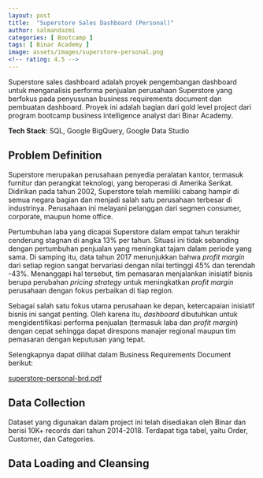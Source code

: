 ```yaml
---
layout: post
title:  "Superstore Sales Dashboard (Personal)"
author: salmandazmi
categories: [ Bootcamp ]
tags: [ Binar Academy ]
image: assets/images/superstore-personal.png
<!-- rating: 4.5 -->
---
```


Superstore sales dashboard adalah proyek pengembangan dashboard untuk menganalisis performa penjualan perusahaan Superstore yang berfokus pada penyusunan business requirements document dan pembuatan dashboard. Proyek ini adalah bagian dari gold level project dari program bootcamp business intelligence analyst dari Binar Academy.

<!-- **Authors**: Salman Dziyaul Azmi -->

**Tech Stack**: SQL, Google BigQuery, Google Data Studio

## Problem Definition
Superstore merupakan perusahaan penyedia peralatan kantor, termasuk furnitur dan perangkat teknologi, yang beroperasi di Amerika Serikat. Didirikan pada tahun 2002, Superstore telah memiliki cabang hampir di semua negara bagian dan menjadi salah satu perusahaan terbesar di industrinya. Perusahaan ini melayani pelanggan dari segmen consumer, corporate, maupun home office.

Pertumbuhan laba yang dicapai Superstore dalam empat tahun terakhir cenderung stagnan di angka 13% per tahun. Situasi ini tidak sebanding dengan pertumbuhan penjualan yang meningkat tajam dalam periode yang sama. Di samping itu, data tahun 2017 menunjukkan bahwa *profit margin* dari setiap region sangat bervariasi dengan nilai tertinggi 45% dan terendah -43%. Menanggapi hal tersebut, tim pemasaran menjalankan inisiatif bisnis berupa perubahan *pricing strategy* untuk meningkatkan *profit margin* perusahaan dengan fokus perbaikan di tiap region.

Sebagai salah satu fokus utama perusahaan ke depan, ketercapaian inisiatif bisnis ini sangat penting. Oleh karena itu, *dashboard* dibutuhkan untuk mengidentifikasi performa penjualan (termasuk laba dan *profit margin*) dengan cepat sehingga dapat direspons manajer regional maupun tim pemasaran dengan keputusan yang tepat.

Selengkapnya dapat dilihat dalam Business Requirements Document berikut:

[superstore-personal-brd.pdf]('superstore-personal-brd.pdf')

## Data Collection

Dataset yang digunakan dalam project ini telah disediakan oleh Binar dan berisi 10K+ records dari tahun 2014-2018. Terdapat tiga tabel, yaitu Order, Customer, dan Categories.

## Data Loading and Cleansing
